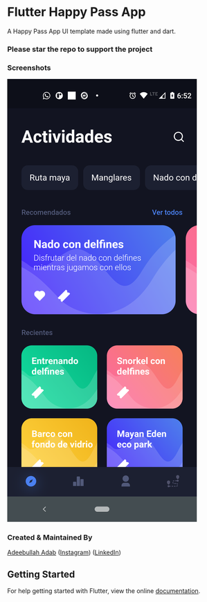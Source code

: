 # Flutter Happy Pass App
A Happy Pass App UI template made using flutter and dart.

### Please star the repo to support the project

### Screenshots

<img src="assets/pics/appShots.png"   />

### Created & Maintained By

[Adeebullah Adab](https://github.com/iamadeeb) 
([Instagram](https://www.instagram.com/iamadeeb)) ([LinkedIn](https://www.linkedin.com/in/adeebullah-adab-a95523109))



## Getting Started

For help getting started with Flutter, view the online
[documentation](https://flutter.dev/).